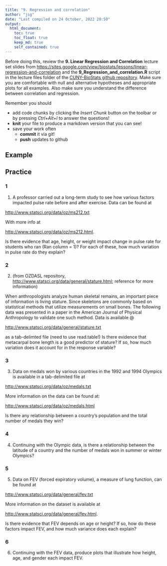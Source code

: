 ```yaml
---
title: "9. Regression and correlation"
author: "jsg"
date: "Last compiled on 24 October, 2022 20:50"
output:
  html_document:
    toc: true
    toc_float: true
    keep_md: true
    self_contained: true
---
```


Before doing this, review the **9. Linear Regression and Correlation** lecture set slides from 
https://sites.google.com/view/biostats/lessons/linear-regression-and-correlation and
the  **9_Regression_and_correlation.R** script in the lecture files folder of the
[CUNY-BioStats github repository](https://github.com/jsgosnell/CUNY-BioStats). 
Make sure you are comfortable with null and alternative hypotheses and appropriate plots
for all examples. Also make sure you understand the difference between
correlation and regression.


Remember you should

* add code chunks by clicking the *Insert Chunk* button on the toolbar or by
pressing *Ctrl+Alt+I* to answer the questions!
* **knit** your file to produce a markdown version that you can see!
* save your work often 
  * **commit** it via git!
  * **push** updates to github
  
  
## Example

## Practice

### 1
  

1.  A professor carried out a long-term study to see how various factors impacted
pulse rate before and after exercise.  Data can be found at 

http://www.statsci.org/data/oz/ms212.txt

With more info at 

http://www.statsci.org/data/oz/ms212.html.

Is there evidence that age, height, or weight impact change in pulse rate for students who ran (Ran column = 1)?  For each of these, how much variation in pulse rate do they explain?

### 2 

2. (from OZDASL repository, http://www.statsci.org/data/general/stature.html; reference for more information)

When anthropologists analyze human skeletal remains, an important piece of
information is living stature. Since skeletons are commonly based on
statistical methods that utilize measurements on small bones. The following
data was presented in a paper in the American Journal of Physical
Anthropology to validate one such method.
Data is available @

http://www.statsci.org/data/general/stature.txt

as a tab-delimted file (need to use read.table!)
Is there evidence that metacarpal bone length is a good predictor of
stature? If so, how much variation does it account for in the response
variable?

### 3

3. Data on medals won by various countries in the 1992 and 1994 Olympics is
available in a tab-delimited file at 

http://www.statsci.org/data/oz/medals.txt

More information on the data can be found at: 

http://www.statsci.org/data/oz/medals.html

Is there any relationship between a country’s population and the total
number of medals they win?

### 4
 
4. Continuing with the Olympic data, is there a relationship between the
latitude of a country and the number of medals won in summer or winter
Olympics?

### 5

5. Data on FEV (forced expiratory volume), a measure of lung function, can
be found at 

http://www.statsci.org/data/general/fev.txt

More information on the dataset is available at 

http://www.statsci.org/data/general/fev.html.

Is there evidence that FEV depends on age or height? If so, how do these
factors impact FEV, and how much variance does each explain? 

### 6 

6. Continuing with the FEV data, produce plots that illustrate how height, age, and gender each impact FEV.  
